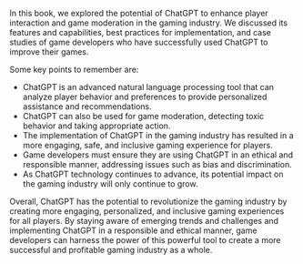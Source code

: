 
In this book, we explored the potential of ChatGPT to enhance player interaction and game moderation in the gaming industry. We discussed its features and capabilities, best practices for implementation, and case studies of game developers who have successfully used ChatGPT to improve their games.

Some key points to remember are:

* ChatGPT is an advanced natural language processing tool that can analyze player behavior and preferences to provide personalized assistance and recommendations.
* ChatGPT can also be used for game moderation, detecting toxic behavior and taking appropriate action.
* The implementation of ChatGPT in the gaming industry has resulted in a more engaging, safe, and inclusive gaming experience for players.
* Game developers must ensure they are using ChatGPT in an ethical and responsible manner, addressing issues such as bias and discrimination.
* As ChatGPT technology continues to advance, its potential impact on the gaming industry will only continue to grow.

Overall, ChatGPT has the potential to revolutionize the gaming industry by creating more engaging, personalized, and inclusive gaming experiences for all players. By staying aware of emerging trends and challenges and implementing ChatGPT in a responsible and ethical manner, game developers can harness the power of this powerful tool to create a more successful and profitable gaming industry as a whole.
